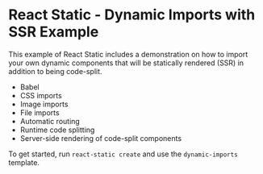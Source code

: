 # React Static - Dynamic Imports with SSR Example

This example of React Static includes a demonstration on how to import your own dynamic components that will be statically rendered (SSR) in addition to being code-split.

* Babel
* CSS imports
* Image imports
* File imports
* Automatic routing
* Runtime code splitting
* Server-side rendering of code-split components

To get started, run `react-static create` and use the `dynamic-imports` template.
